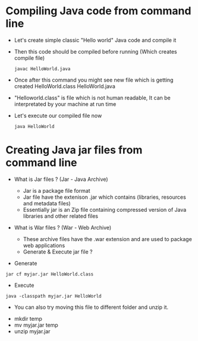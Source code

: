 # Compiling Java code from command line

- Let's create simple classic "Hello world" Java code and compile it
- Then this code should be compiled before running (Which creates compile file)

  `javac HelloWorld.java`

- Once after this command you might see new file which is getting created
   HelloWorld.class
   HelloWorld.java

- "Helloworld.class" is file which is not human readable, It can be interpretated by your machine at run time

- Let's execute our compiled file now

  `java HelloWorld`

# Creating Java jar files from command line

- What is Jar files ? (Jar - Java Archive)
  * Jar is a package file format
  * Jar file have the extenison .jar which contains (libraries, resources and metadata files)
  * Essentially jar is an Zip file containing compressed version of Java libraries and other related files

- What is War files ? (War - Web Archive)
  * These archive files have the .war extension and are used to package web applications
  * Generate & Execute jar file ?

- Generate

`jar cf myjar.jar HelloWorld.class`

- Execute

`java -classpath myjar.jar HelloWorld`

- You can also try moving this file to different folder and unzip it.

* mkdir temp
* mv myjar.jar temp
* unzip myjar.jar
